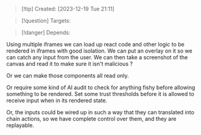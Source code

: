 
>[!tip] Created: [2023-12-19 Tue 21:11]

>[!question] Targets: 

>[!danger] Depends: 

Using multiple iframes we can load up react code and other logic to be rendered in iframes with good isolation.  We can put an overlay on it so we can catch any input from the user.  We can then take a screenshot of the canvas and read it to make sure it isn't malicious ?

Or we can make those components all read only.

Or require some kind of AI audit to check for anything fishy before allowing something to be rendered.  Set some trust thresholds before it is allowed to receive input when in its rendered state.

Or, the inputs could be wired up in such a way that they can translated into chain actions, so we have complete control over them, and they are replayable.
